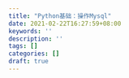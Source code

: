 ```yaml
---
title: "Python基础：操作Mysql"
date: 2021-02-22T16:27:59+08:00
keywords: ''
description: ''
tags: []
categories: []
draft: true
---
```

